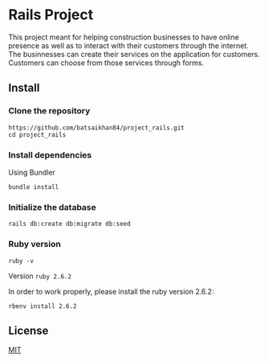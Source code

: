 # Rails Project

This project meant for helping construction businesses to have online presence as well as to interact with their customers through the internet. The businnesses can create their services on the application for customers. Customers can choose from those services through forms. 

## Install

### Clone the repository

```shell
https://github.com/batsaikhan84/project_rails.git
cd project_rails
```
### Install dependencies

Using Bundler

```shell
bundle install
```

### Initialize the database
```shell
rails db:create db:migrate db:seed
```

### Ruby version
```shell
ruby -v
```
Version `ruby 2.6.2`

In order to work properly, please install the ruby version 2.6.2:

```shell
rbenv install 2.6.2
```

## License
[MIT](https://choosealicense.com/licenses/mit/)

 

